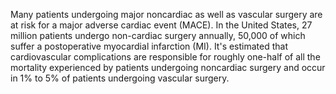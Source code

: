 Many patients undergoing major noncardiac as well as vascular surgery are at risk for a major adverse cardiac event (MACE). In the United States, 27 million patients undergo non-cardiac surgery annually, 50,000 of which suffer a postoperative myocardial infarction (MI). It's estimated that cardiovascular complications are responsible for roughly one-half of all the mortality experienced by patients undergoing noncardiac surgery and occur in 1% to 5% of patients undergoing vascular surgery.